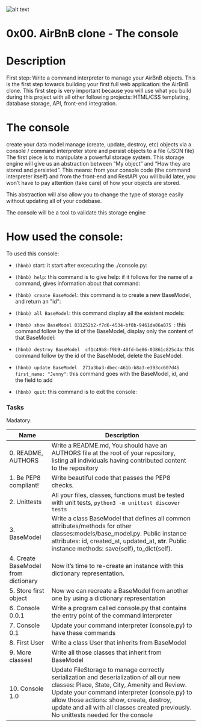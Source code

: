 ![alt text](image.png)

# 0x00. AirBnB clone - The console

# Description

First step: Write a command interpreter to manage your AirBnB objects.
This is the first step towards building your first full web application: the AirBnB clone. This first step is very important because you will use what you build during this project with all other following projects: HTML/CSS templating, database storage, API, front-end integration.

# The console
create your data model
manage (create, update, destroy, etc) objects via a console / command interpreter
store and persist objects to a file (JSON file)
The first piece is to manipulate a powerful storage system. This storage engine will give us an abstraction between “My object” and “How they are stored and persisted”. This means: from your console code (the command interpreter itself) and from the front-end and RestAPI you will build later, you won’t have to pay attention (take care) of how your objects are stored.

This abstraction will also allow you to change the type of storage easily without updating all of your codebase.

The console will be a tool to validate this storage engine

# How used the console:

To used this console:
* `(hbnb)` start: it start after excecuting the ./console.py:


* `(hbnb) help`: this command is to give help: if it follows for the name of a command, gives information about that command:

* `(hbnb) create BaseModel`: this command is to create a new BaseModel, and return an "id":

* `(hbnb) all BaseModel`: this command display all the existent models:


* `(hbnb) show BaseModel 831252b2-f7d6-4534-bf8b-9461da86a875 `: this command follow by the id of the BaseModel, display only the content of that BaseModel:

* `(hbnb) destroy BaseModel  cf1c49b8-f9b9-40fd-be86-03861c825c4a`: this command follow by the id of the BaseModel, delete the BaseModel:
* `(hbnb) update BaseModel  271a3ba3-dbec-461b-b8a3-e393cc607d45 first_name: "Jenny"`: this command goes with the BaseModel, id, and the field to add

* `(hbnb) quit`: this command is to exit the console:

### Tasks

Madatory:

| Name | Description |
| ------ | ------ |
| 0. README, AUTHORS | Write a README.md, You should have an AUTHORS file at the root of your repository, listing all individuals having contributed content to the repository |
| 1. Be PEP8 compliant! | Write beautiful code that passes the PEP8 checks. |
| 2. Unittests | All your files, classes, functions must be tested with unit tests, `python3 -m unittest discover tests` |
| 3. BaseModel | Write a class BaseModel that defines all common attributes/methods for other classes:models/base_model.py. Public instance attributes: id, created_at, updated_at, __str__. Public instance methods: save(self), to_dict(self). |
| 4. Create BaseModel from dictionary | Now it’s time to re-create an instance with this dictionary representation. |
| 5. Store first object | Now we can recreate a BaseModel from another one by using a dictionary representation |
| 6. Console 0.0.1 | Write a program called console.py that contains the entry point of the command interpreter |
| 7. Console 0.1 | Update your command interpreter (console.py) to have these commands |
| 8. First User | Write a class User that inherits from BaseModel |
| 9. More classes! | Write all those classes that inherit from BaseModel |
| 10. Console 1.0 | Update FileStorage to manage correctly serialization and deserialization of all our new classes: Place, State, City, Amenity and Review. Update your command interpreter (console.py) to allow those actions: show, create, destroy, update and all with all classes created previously. No unittests needed for the console |

